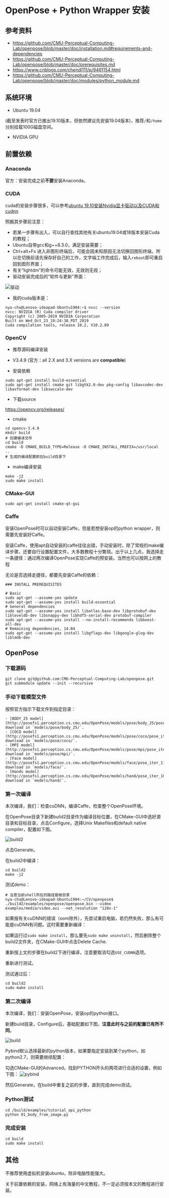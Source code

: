 # OpenPose + Python Wrapper 安装

## 参考资料

- https://github.com/CMU-Perceptual-Computing-Lab/openpose/blob/master/doc/installation.md#requirements-and-dependencies
- https://github.com/CMU-Perceptual-Computing-Lab/openpose/blob/master/doc/prerequisites.md
- https://www.cnblogs.com/chendl111/p/9461154.html
- https://github.com/CMU-Perceptual-Computing-Lab/openpose/blob/master/doc/modules/python_module.md

## 系统环境

- Ubuntu 19.04

 (截至发表时官方已推出19.10版本，但依然建议先安装19.04版本)，推荐`/`和`/home`分别挂载100G磁盘空间。

- NVIDIA GPU

## 前置依赖

### Anaconda

官方：安装完成之前**不要**安装Anaconda。

### CUDA

cuda的安装步骤很多，可以参考[ubuntu 19.10安装Nvidia显卡驱动以及CUDA和cudnn](https://blog.csdn.net/ZeroDegree1216/article/details/103534044)

照搬其步骤前注意：

- 若某一步骤有出入，可以自行查找其他有关ubuntu19.04或18版本安装Cuda的教程；
- Ubuntu自带gcc和g++8.3.0，满足安装需要；
- Ctrl+alt+Fx 进入非图形终端后，可能会因未知原因无法切换回图形终端，所以在切换前请先保存好自己的工作，文字端工作完成后，输入`reboot`即可重启回到图形界面；
- 有关“lightdm”的命令可能无效，无效则无视；
- 驱动安装完成后的“软件与更新”界面：

![驱动](../pic/driver.png)

- 我的cuda版本是：

```shell
nya-chu@Lenovo-ideapad-Ubuntu1904:~$ nvcc --version
nvcc: NVIDIA (R) Cuda compiler driver
Copyright (c) 2005-2019 NVIDIA Corporation
Built on Wed_Oct_23_19:24:38_PDT_2019
Cuda compilation tools, release 10.2, V10.2.89
```

### OpenCV

- 推荐源码编译安装

- V3.4.9 (官方：all 2.X and 3.X versions are **compatible**)

- 安装依赖

```shell
sudo apt-get install build-essential
sudo apt-get install cmake git libgtk2.0-dev pkg-config libavcodec-dev libavformat-dev libswscale-dev
```

- 下载source

https://opencv.org/releases/

- cmake

```shell
cd opencv-3.4.9
mkdir build
# 创建编译文件
cd build
cmake -D CMAKE_BUILD_TYPE=Release -D CMAKE_INSTALL_PREFIX=/usr/local ..
# 生成的编译配置即在build目录下
```

- make编译安装

```shell
make -j2
sudo make install
```

### CMake-GUI

```shell
sudo apt-get install cmake-qt-gui
```

### Caffe

安装OpenPose时可以自动安装Caffe，但是若想安装op的python wrapper，则需要先安装好Caffe。

安装Caffe，使用apt自动安装的caffe往往出错，手动安装时，除了常规的make编译步骤，还要自行设置配置文件，大多数教程十分繁琐。出于以上几点，我选择走一条捷径：通过两次编译OpenPose实现Caffe的预安装。当然也可以按网上的教程

无论是否选择走捷径，都要先安装Caffe的依赖：

```shell
### INSTALL PREREQUISITES

# Basic
sudo apt-get --assume-yes update
sudo apt-get --assume-yes install build-essential
# General dependencies
sudo apt-get --assume-yes install libatlas-base-dev libprotobuf-dev libleveldb-dev libsnappy-dev libhdf5-serial-dev protobuf-compiler
sudo apt-get --assume-yes install --no-install-recommends libboost-all-dev
# Remaining dependencies, 14.04
sudo apt-get --assume-yes install libgflags-dev libgoogle-glog-dev liblmdb-dev
```

## OpenPose

### 下载源码

```shell
git clone git@github.com:CMU-Perceptual-Computing-Lab/openpose.git
git submodule update --init --recursive
```

### 手动下载模型文件

按照官方指示下载文件到指定目录：

```
- [BODY_25 model](http://posefs1.perception.cs.cmu.edu/OpenPose/models/pose/body_25/pose_iter_584000.caffemodel): download in `models/pose/body_25/`.
- [COCO model](http://posefs1.perception.cs.cmu.edu/OpenPose/models/pose/coco/pose_iter_440000.caffemodel): download in `models/pose/coco/`.
- [MPI model](http://posefs1.perception.cs.cmu.edu/OpenPose/models/pose/mpi/pose_iter_160000.caffemodel): download in `models/pose/mpi/`.
- [Face model](http://posefs1.perception.cs.cmu.edu/OpenPose/models/face/pose_iter_116000.caffemodel): download in `models/face/`.
- [Hands model](http://posefs1.perception.cs.cmu.edu/OpenPose/models/hand/pose_iter_102000.caffemodel): download in `models/hand/`.

```

### 第一次编译

本次编译，我们：检查cuDNN，编译Caffe，检查整个OpenPose环境。

在OpenPose目录下新建build2目录作为编译目标位置，在CMake-GUI中选好源目录和目标目录，点击Configure，选择Unix Makefiles和default native compiler，配置如下图。

![build2](../pic/build2.png)

点击Generate。

在build2中编译：

```shell
cd build2
make -j2
```

测试demo：

```shell
# 注意当前shell所在的路径是根目录
nya-chu@Lenovo-ideapad-Ubuntu1904:~/CV/openpose$ ./build2/examples/openpose/openpose.bin --video examples/media/video.avi --net_resolution "128x-1"
```

如果报有关cuDNN的错误（oom除外），先尝试重启电脑，若仍然失败，那么有可能是cuDNN有问题。这时需要重新编译：

如果运行过`sudo make install`，那么要先`sudo make uninstall`，然后删除整个build2文件夹，在CMake-GUI中点击Delete Cache.

重新按上文的步骤在build2下进行编译，注意要取消勾选`USE_CUDNN`选项。

重新进行测试。

测试通过后：
```shell
cd build2
sudo make install
```

### 第二次编译

本次编译，我们：安装OpenPose，安装op的python接口。

新建build目录，Configure后，基础配置如下图，**注意此时与之前的配置已有所不同**。

![build](../pic/build.png)

Pybind默认选择最新的python版本，如果要指定安装到某个python，如python2.7，则需要继续配置：

勾选CMake-GUI的Advanced，找到PYTHON开头的两项进行合适的设置，例如下图：
![pybind](../pic/pybind.png)

然后Generate，在build中重复之前的步骤，直到完成demo测试。

### Python测试

```shell
cd /build/examples/tutorial_api_python
python 01_body_from_image.py
```

### 完成安装

```shell
cd build
sudo make install
```

## 其他

不推荐使用虚拟机安装ubuntu，除非电脑性能强大。

关于前置依赖的安装，网络上有海量的中文教程，不一定必须按本文的教程进行安装。
